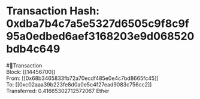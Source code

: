 
Transaction Hash: 0xdba7b4c7a5e5327d6505c9f8c9f95a0edbed6aef3168203e9d068520bdb4c649
====================================================================================
  
#💸Transaction  
Block: [[14456700]]  
From: [[0x68b3465833fb72a70ecdf485e0e4c7bd8665fc45]]  
To: [[0xc02aaa39b223fe8d0a0e5c4f27ead9083c756cc2]]  
Transferred: 0.41665302712572067 Ether